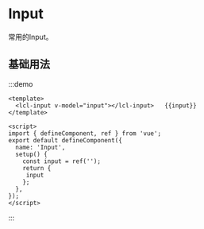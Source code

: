 # Input 

常用的Input。

## 基础用法


:::demo 
```vue
<template>
  <lcl-input v-model="input"></lcl-input>   {{input}}
</template>

<script>
import { defineComponent, ref } from 'vue';
export default defineComponent({
  name: 'Input',
  setup() {
    const input = ref('');
    return {
     input
    };
  },
});
</script>

```

:::
